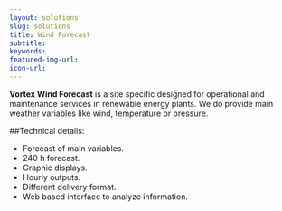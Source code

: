 ```yaml
---
layout: solutions
slug: solutions
title: Wind Forecast
subtitle:
keywords: 
featured-img-url: 
icon-url: 
---
```


<p class="lead"><strong>Vortex Wind Forecast</strong> is a site specific designed for operational and maintenance services in renewable energy plants. We do provide main weather variables like wind, temperature or pressure. </p>

##Technical details: 

- Forecast of main variables.
- 240 h forecast.
- Graphic displays.
- Hourly outputs.
- Different delivery format.
- Web based interface to analyze information.
